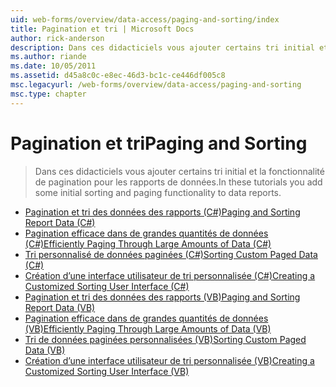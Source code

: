 ```yaml
---
uid: web-forms/overview/data-access/paging-and-sorting/index
title: Pagination et tri | Microsoft Docs
author: rick-anderson
description: Dans ces didacticiels vous ajouter certains tri initial et la fonctionnalité de pagination pour les rapports de données.
ms.author: riande
ms.date: 10/05/2011
ms.assetid: d45a8c0c-e8ec-46d3-bc1c-ce446df005c8
msc.legacyurl: /web-forms/overview/data-access/paging-and-sorting
msc.type: chapter
---
```

<a name="paging-and-sorting"></a><span data-ttu-id="72c90-103">Pagination et tri</span><span class="sxs-lookup"><span data-stu-id="72c90-103">Paging and Sorting</span></span>
====================
> <span data-ttu-id="72c90-104">Dans ces didacticiels vous ajouter certains tri initial et la fonctionnalité de pagination pour les rapports de données.</span><span class="sxs-lookup"><span data-stu-id="72c90-104">In these tutorials you add some initial sorting and paging functionality to data reports.</span></span>


- [<span data-ttu-id="72c90-105">Pagination et tri des données des rapports (C#)</span><span class="sxs-lookup"><span data-stu-id="72c90-105">Paging and Sorting Report Data (C#)</span></span>](paging-and-sorting-report-data-cs.md)
- [<span data-ttu-id="72c90-106">Pagination efficace dans de grandes quantités de données (C#)</span><span class="sxs-lookup"><span data-stu-id="72c90-106">Efficiently Paging Through Large Amounts of Data (C#)</span></span>](efficiently-paging-through-large-amounts-of-data-cs.md)
- [<span data-ttu-id="72c90-107">Tri personnalisé de données paginées (C#)</span><span class="sxs-lookup"><span data-stu-id="72c90-107">Sorting Custom Paged Data (C#)</span></span>](sorting-custom-paged-data-cs.md)
- [<span data-ttu-id="72c90-108">Création d’une interface utilisateur de tri personnalisée (C#)</span><span class="sxs-lookup"><span data-stu-id="72c90-108">Creating a Customized Sorting User Interface (C#)</span></span>](creating-a-customized-sorting-user-interface-cs.md)
- [<span data-ttu-id="72c90-109">Pagination et tri des données des rapports (VB)</span><span class="sxs-lookup"><span data-stu-id="72c90-109">Paging and Sorting Report Data (VB)</span></span>](paging-and-sorting-report-data-vb.md)
- [<span data-ttu-id="72c90-110">Pagination efficace dans de grandes quantités de données (VB)</span><span class="sxs-lookup"><span data-stu-id="72c90-110">Efficiently Paging Through Large Amounts of Data (VB)</span></span>](efficiently-paging-through-large-amounts-of-data-vb.md)
- [<span data-ttu-id="72c90-111">Tri de données paginées personnalisées (VB)</span><span class="sxs-lookup"><span data-stu-id="72c90-111">Sorting Custom Paged Data (VB)</span></span>](sorting-custom-paged-data-vb.md)
- [<span data-ttu-id="72c90-112">Création d’une interface utilisateur de tri personnalisée (VB)</span><span class="sxs-lookup"><span data-stu-id="72c90-112">Creating a Customized Sorting User Interface (VB)</span></span>](creating-a-customized-sorting-user-interface-vb.md)

